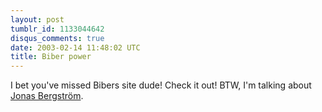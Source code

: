 ```yaml
---
layout: post
tumblr_id: 1133044642
disqus_comments: true
date: 2003-02-14 11:48:02 UTC
title: Biber power
---
```


I bet you've missed Bibers site dude! Check it out! BTW, I'm talking about <a href="http://biber.ath.cx/biber/" target="_blank">Jonas Bergström</a>.
